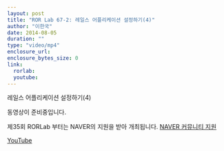 ```yaml
---
layout: post
title: "ROR Lab 67-2: 레일스 어플리케이션 설정하기(4)"
author: "이한국"
date: 2014-08-05
duration: ""
type: "video/mp4"
enclosure_url: 
enclosure_bytes_size: 0
link:
  rorlab: 
  youtube: 
---
```


<p>레일스 어플리케이션 설정하기(4)</p>

동영상이 준비중입니다.

<p>제35회 RORLab 부터는 NAVER의 지원을 받아 개최됩니다. <a href="http://developer.naver.com/wiki/pages/Community">NAVER 커뮤니티 지원</a></p>

<div class="btn-group">
  <a class="btn btn-default btn-xs" href="{{ page.link.youtube }}">YouTube</a>
</div>